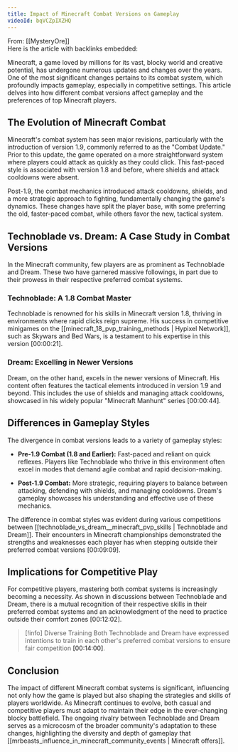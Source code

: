 ```yaml
---
title: Impact of Minecraft Combat Versions on Gameplay
videoId: bqVCZpIXZHQ
---
```


From: [[MysteryOre]] <br/> 
Here is the article with backlinks embedded:

Minecraft, a game loved by millions for its vast, blocky world and creative potential, has undergone numerous updates and changes over the years. One of the most significant changes pertains to its combat system, which profoundly impacts gameplay, especially in competitive settings. This article delves into how different combat versions affect gameplay and the preferences of top Minecraft players.

## The Evolution of Minecraft Combat

Minecraft's combat system has seen major revisions, particularly with the introduction of version 1.9, commonly referred to as the "Combat Update." Prior to this update, the game operated on a more straightforward system where players could attack as quickly as they could click. This fast-paced style is associated with version 1.8 and before, where shields and attack cooldowns were absent.

Post-1.9, the combat mechanics introduced attack cooldowns, shields, and a more strategic approach to fighting, fundamentally changing the game's dynamics. These changes have split the player base, with some preferring the old, faster-paced combat, while others favor the new, tactical system.

## Technoblade vs. Dream: A Case Study in Combat Versions

In the Minecraft community, few players are as prominent as Technoblade and Dream. These two have garnered massive followings, in part due to their prowess in their respective preferred combat systems.

### Technoblade: A 1.8 Combat Master

Technoblade is renowned for his skills in Minecraft version 1.8, thriving in environments where rapid clicks reign supreme. His success in competitive minigames on the [[minecraft_18_pvp_training_methods | Hypixel Network]], such as Skywars and Bed Wars, is a testament to his expertise in this version <a class="yt-timestamp" data-t="00:00:21">[00:00:21]</a>.

### Dream: Excelling in Newer Versions

Dream, on the other hand, excels in the newer versions of Minecraft. His content often features the tactical elements introduced in version 1.9 and beyond. This includes the use of shields and managing attack cooldowns, showcased in his widely popular "Minecraft Manhunt" series <a class="yt-timestamp" data-t="00:00:44">[00:00:44]</a>.

## Differences in Gameplay Styles

The divergence in combat versions leads to a variety of gameplay styles:

- **Pre-1.9 Combat (1.8 and Earlier):** Fast-paced and reliant on quick reflexes. Players like Technoblade who thrive in this environment often excel in modes that demand agile combat and rapid decision-making.

- **Post-1.9 Combat:** More strategic, requiring players to balance between attacking, defending with shields, and managing cooldowns. Dream's gameplay showcases his understanding and effective use of these mechanics.

The difference in combat styles was evident during various competitions between [[technoblade_vs_dream__minecraft_pvp_skills | Technoblade and Dream]]. Their encounters in Minecraft championships demonstrated the strengths and weaknesses each player has when stepping outside their preferred combat versions <a class="yt-timestamp" data-t="00:09:09">[00:09:09]</a>.

## Implications for Competitive Play

For competitive players, mastering both combat systems is increasingly becoming a necessity. As shown in discussions between Technoblade and Dream, there is a mutual recognition of their respective skills in their preferred combat systems and an acknowledgment of the need to practice outside their comfort zones <a class="yt-timestamp" data-t="00:12:02">[00:12:02]</a>.

> [!info] Diverse Training
> Both Technoblade and Dream have expressed intentions to train in each other's preferred combat versions to ensure fair competition <a class="yt-timestamp" data-t="00:14:00">[00:14:00]</a>.

## Conclusion

The impact of different Minecraft combat systems is significant, influencing not only how the game is played but also shaping the strategies and skills of players worldwide. As Minecraft continues to evolve, both casual and competitive players must adapt to maintain their edge in the ever-changing blocky battlefield. The ongoing rivalry between Technoblade and Dream serves as a microcosm of the broader community's adaptation to these changes, highlighting the diversity and depth of gameplay that [[mrbeasts_influence_in_minecraft_community_events | Minecraft offers]].